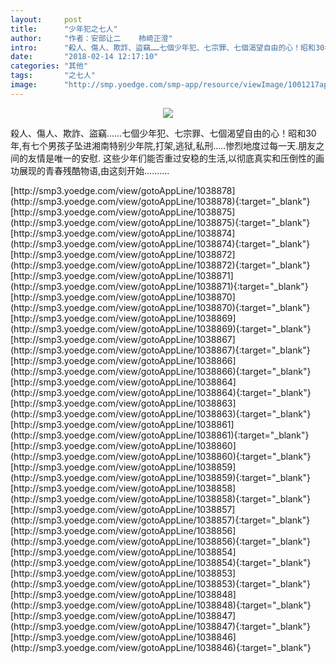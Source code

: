 ```yaml
---
layout:     post
title:      "少年犯之七人"
author:     "作者：安部让二    柿崎正澄"
intro:      "殺人、傷人、欺詐、盜竊……七個少年犯、七宗罪、七個渴望自由的心！昭和30年,有七个男孩子坠进湘南特别少年院,打架,逃狱,私刑.....惨烈地度过每一天.朋友之间的友情是唯一的安慰. 这些少年们能否重过安稳的生活,以彻底真实和压倒性的画功展现的青春残酷物语,由这刻开始.........."
date:       "2018-02-14 12:17:10"
categories: "其他"
tags:       "之七人"
image:      "http://smp.yoedge.com/smp-app/resource/viewImage/1001217appline.png"
---
```

<div style="text-align: center">
<p><img src="http://smp.yoedge.com/smp-app/resource/viewImage/1001217appline.png"/></p>
</div>
<p class="post-meta">
<span>殺人、傷人、欺詐、盜竊……七個少年犯、七宗罪、七個渴望自由的心！昭和30年,有七个男孩子坠进湘南特别少年院,打架,逃狱,私刑.....惨烈地度过每一天.朋友之间的友情是唯一的安慰. 这些少年们能否重过安稳的生活,以彻底真实和压倒性的画功展现的青春残酷物语,由这刻开始..........</span>
</p>
[http://smp3.yoedge.com/view/gotoAppLine/1038878](http://smp3.yoedge.com/view/gotoAppLine/1038878){:target="_blank"}
[http://smp3.yoedge.com/view/gotoAppLine/1038875](http://smp3.yoedge.com/view/gotoAppLine/1038875){:target="_blank"}
[http://smp3.yoedge.com/view/gotoAppLine/1038874](http://smp3.yoedge.com/view/gotoAppLine/1038874){:target="_blank"}
[http://smp3.yoedge.com/view/gotoAppLine/1038872](http://smp3.yoedge.com/view/gotoAppLine/1038872){:target="_blank"}
[http://smp3.yoedge.com/view/gotoAppLine/1038871](http://smp3.yoedge.com/view/gotoAppLine/1038871){:target="_blank"}
[http://smp3.yoedge.com/view/gotoAppLine/1038870](http://smp3.yoedge.com/view/gotoAppLine/1038870){:target="_blank"}
[http://smp3.yoedge.com/view/gotoAppLine/1038869](http://smp3.yoedge.com/view/gotoAppLine/1038869){:target="_blank"}
[http://smp3.yoedge.com/view/gotoAppLine/1038867](http://smp3.yoedge.com/view/gotoAppLine/1038867){:target="_blank"}
[http://smp3.yoedge.com/view/gotoAppLine/1038866](http://smp3.yoedge.com/view/gotoAppLine/1038866){:target="_blank"}
[http://smp3.yoedge.com/view/gotoAppLine/1038864](http://smp3.yoedge.com/view/gotoAppLine/1038864){:target="_blank"}
[http://smp3.yoedge.com/view/gotoAppLine/1038863](http://smp3.yoedge.com/view/gotoAppLine/1038863){:target="_blank"}
[http://smp3.yoedge.com/view/gotoAppLine/1038861](http://smp3.yoedge.com/view/gotoAppLine/1038861){:target="_blank"}
[http://smp3.yoedge.com/view/gotoAppLine/1038860](http://smp3.yoedge.com/view/gotoAppLine/1038860){:target="_blank"}
[http://smp3.yoedge.com/view/gotoAppLine/1038859](http://smp3.yoedge.com/view/gotoAppLine/1038859){:target="_blank"}
[http://smp3.yoedge.com/view/gotoAppLine/1038858](http://smp3.yoedge.com/view/gotoAppLine/1038858){:target="_blank"}
[http://smp3.yoedge.com/view/gotoAppLine/1038857](http://smp3.yoedge.com/view/gotoAppLine/1038857){:target="_blank"}
[http://smp3.yoedge.com/view/gotoAppLine/1038856](http://smp3.yoedge.com/view/gotoAppLine/1038856){:target="_blank"}
[http://smp3.yoedge.com/view/gotoAppLine/1038854](http://smp3.yoedge.com/view/gotoAppLine/1038854){:target="_blank"}
[http://smp3.yoedge.com/view/gotoAppLine/1038853](http://smp3.yoedge.com/view/gotoAppLine/1038853){:target="_blank"}
[http://smp3.yoedge.com/view/gotoAppLine/1038848](http://smp3.yoedge.com/view/gotoAppLine/1038848){:target="_blank"}
[http://smp3.yoedge.com/view/gotoAppLine/1038847](http://smp3.yoedge.com/view/gotoAppLine/1038847){:target="_blank"}
[http://smp3.yoedge.com/view/gotoAppLine/1038846](http://smp3.yoedge.com/view/gotoAppLine/1038846){:target="_blank"}


